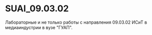 # SUAI_09.03.02
Лабораторные и не только работы с направления 09.03.02 ИСиТ в медиаиндустрии в вузе "ГУАП". 
